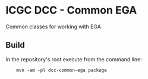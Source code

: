 ICGC DCC - Common EGA
===

Common classes for working with EGA

Build
---

In the repository's root execute from the command line:

        mvn -am -pl dcc-common-ega package

